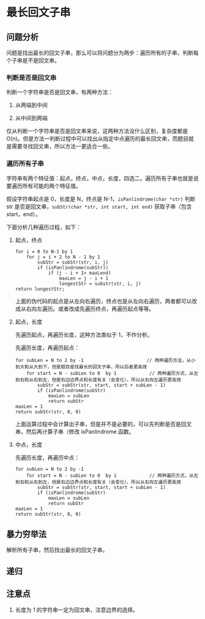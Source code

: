 # 最长回文子串

## 问题分析

问题是找出最长的回文子串，那么可以将问题分为两步：遍历所有的子串，判断每个子串是不是回文串。

### 判断是否是回文串

判断一个字符串是否是回文串，有两种方法：

1. 从两端到中间

2. 从中间到两端

仅从判断一个字符串是否是回文串来说，这两种方法没什么区别，复杂度都是 O(n)。但是方法一判断过程中可以找出从指定中点遍历的最长回文串，而题目就是需要寻找回文串，所以方法一更适合一些。

### 遍历所有子串

字符串有两个特征值：起点，终点，中点，长度，四选二。遍历所有子串也就是说要遍历所有可能的两个特征值。

假设字符串起点是 0，长度是 N，终点是 N-1，`isPanlindrome(char *str)` 判断 str 是否是回文串，`subStr(char *str, int start, int end)` 获取子串（包含 start，end）。

下面分析几种遍历过程，如下：

1. 起点，终点

    ```code
    for i = 0 to N-1 by 1
        for j = i + 2 to N - 1 by 1
            subStr = subStr(str, i, j)
            if (isPanlindrome(subStr))
                if (j - i + 1> maxLend)
                    maxLen = j - i + 1
                    longestStr = substr(str, i, j)
    return longestStr;
    ```

    上面的伪代码的起点是从左向右遍历，终点也是从左向右遍历，两者都可以改成从右向左遍历。或者改成先遍历终点，再遍历起点等等。

2. 起点，长度

    先遍历起点，再遍历长度，这种方法类似于 1，不作分析。

    先遍历长度，再遍历起点：

    ```code
    for subLen = N to 2 by -1                       // 两种遍历方法，从小到大和从大到下，但是题目是找最长的回文子串，所以后者更高效
        for start = N - subLen to 0  by 1            // 两种遍历方式，从左到右和从右到左，但是右边边界点和长度有关（会变化），所以从右向左遍历更高效
            subStr = subStr(str, start, start + subLen - 1)
            if (isPanlindrome(subStr)
                maxLen = subLen
                return subStr
    maxLen = 1
    return subStr(str, 0, 0)
    ```

    上面运算过程中会计算出子串，但是并不是必要的，可以先判断是否是回文串，然后再计算子串（修改 isPanlindrome 函数。

3. 中点，长度

    先遍历长度，再遍历中点：

    ```code
    for subLen = N to 2 by -1
        for start = N - subLen to 0  by 1            // 两种遍历方式，从左到右和从右到左，但是右边边界点和长度有关（会变化），所以从右向左遍历更高效
            subStr = subStr(str, start, start + subLen - 1)
            if (isPanlindrome(subStr)
                maxLen = subLen
                return subStr
    maxLen = 1
    return subStr(str, 0, 0)
    ```

## 暴力穷举法

解析所有子串，然后找出最长的回文子串。

## 递归

## 注意点

1. 长度为 1 的字符串一定为回文串，注意边界的选择。
